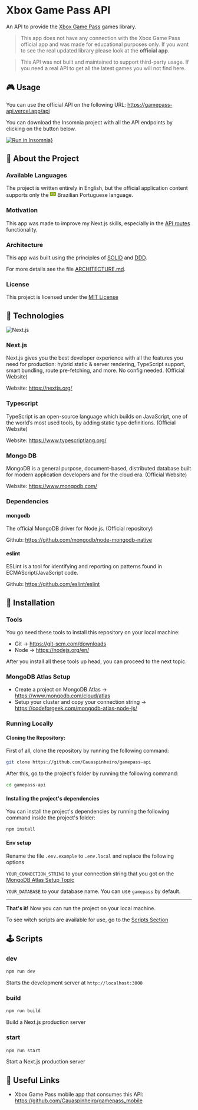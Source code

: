 <!-- Headers -->

# Xbox Game Pass API

An API to provide the [Xbox Game Pass](https://www.xbox.com/en-us/xbox-game-pass) games library.

> This app does not have any connection with the Xbox Game Pass official app and was made for educational purposes only. If you want to see the real updated library please look at the **official app**.

> This API was not built and maintained to support third-party usage. If you need a real API to get all the latest games you will not find here.

<!-- Prints / Outputs -->

## :video_game: Usage

You can use the official API on the following URL: https://gamepass-api.vercel.app/api

You can download the Insomnia project with all the API endpoints by clicking on the button below.

[![Run in Insomnia}](https://insomnia.rest/images/run.svg)](https://insomnia.rest/run/?label=Gamepass%20API&uri=https%3A%2F%2Fraw.githubusercontent.com%2FCauaspinheiro%2Fgamepass-api%2Fmain%2F.github%2Finsomnia.yaml)

## :page_facing_up: About the Project

### Available Languages

The project is written entirely in English, but the official application content supports only the ![BR flag](.github/BR.png) Brazilian Portuguese language.

### Motivation

This app was made to improve my Next.js skills, especially in the [API routes](https://nextjs.org/docs/api-routes/introduction) functionality.

### Architecture

This app was built using the principles of [SOLID](https://en.wikipedia.org/wiki/SOLID) and [DDD](https://en.wikipedia.org/wiki/Domain-driven_design).

For more details see the file [ARCHITECTURE.md](ARCHITECTURE.md).

### License

This project is licensed under the [MIT License](LICENSE)

## :test_tube: Technologies

![Next.js](https://blog.rocketseat.com.br/content/images/2018/12/image-93.png)

### Next.js

Next.js gives you the best developer experience with all the features you need for production: hybrid static & server rendering, TypeScript support, smart bundling, route pre-fetching, and more. No config needed. (Official Website)

Website: https://nextjs.org/

### Typescript

TypeScript is an open-source language which builds on JavaScript, one of the world’s most used tools, by adding static type definitions. (Official Website)

Website: https://www.typescriptlang.org/

### Mongo DB

MongoDB is a general purpose, document-based, distributed database built for modern application developers and for the cloud era. (Official Website)

Website: https://www.mongodb.com/

### Dependencies

#### mongodb

The official MongoDB driver for Node.js. (Official repository)

Github: https://github.com/mongodb/node-mongodb-native

#### eslint

ESLint is a tool for identifying and reporting on patterns found in ECMAScript/JavaScript code.

Github: https://github.com/eslint/eslint

## :construction_worker: Installation

### Tools

You go need these tools to install this repository on your local machine:

- Git -> https://git-scm.com/downloads
- Node -> https://nodejs.org/en/

After you install all these tools up head, you can proceed to the next topic.

### MongoDB Atlas Setup

- Create a project on MongoDB Atlas -> https://www.mongodb.com/cloud/atlas
- Setup your cluster and copy your connection string -> https://codeforgeek.com/mongodb-atlas-node-js/

### Running Locally

#### Cloning the Repository:

First of all, clone the repository by running the following command:

```bash
git clone https://github.com/Cauaspinheiro/gamepass-api
```

After this, go to the project's folder by running the following command:

```bash
cd gamepass-api
```

#### Installing the project's dependencies

You can install the project's dependencies by running the following command inside the project's folder:

```bash
npm install
```

#### Env setup

Rename the file `.env.example` to `.env.local` and replace the following options

`YOUR_CONNECTION_STRING` to your connection string that you got on the [MongoDB Atlas Setup Topic](#mongodb-atlas-setup)

`YOUR_DATABASE` to your database name. You can use `gamepass` by default.

---

**That's it!** Now you can run the project on your local machine.

To see witch scripts are available for use, go to the [Scripts Section](#scripts)

## :joystick: Scripts

### dev

```bash
npm run dev
```

Starts the development server at `http://localhost:3000`

### build

```bash
npm run build
```

Build a Next.js production server

### start

```bash
npm run start
```

Start a Next.js production server

## :link: Useful Links

- Xbox Game Pass mobile app that consumes this API: https://github.com/Cauaspinheiro/gamepass_mobile

